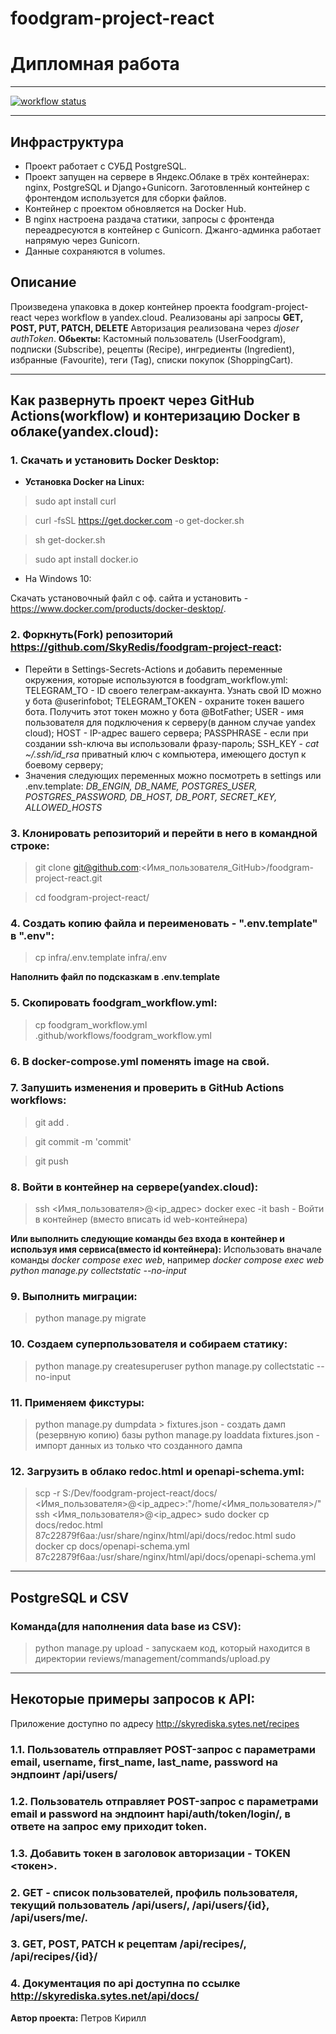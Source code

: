 # foodgram-project-react
# Дипломная работа
____
[![workflow status](https://github.com/SkyRedis/foodgram-project-react/actions/workflows/foodgram_workflow.yml/badge.svg?branch=master)](https://github.com/SkyRedis/foodgram-project-react/actions/workflows/foodgram_workflow.yml)
____

## Инфраструктура
- Проект работает с СУБД PostgreSQL.
- Проект запущен на сервере в Яндекс.Облаке в трёх контейнерах: nginx, PostgreSQL и Django+Gunicorn. Заготовленный контейнер с фронтендом используется для сборки файлов.
- Контейнер с проектом обновляется на Docker Hub.
- В nginx настроена раздача статики, запросы с фронтенда переадресуются в контейнер с Gunicorn. Джанго-админка работает напрямую через Gunicorn.
- Данные сохраняются в volumes.


## Описание
 Произведена упаковка в докер контейнер проекта foodgram-project-react через workflow в yandex.cloud.
 Реализованы api запросы **GET, POST, PUT, PATCH, DELETE**
 Авторизация реализована через *djoser authToken*.
 **Обьекты:** Кастомный пользователь (UserFoodgram), подписки (Subscribe), рецепты (Recipe), ингредиенты (Ingredient), избранные (Favourite), теги (Tag), списки покупок (ShoppingCart).

____

## Как развернуть проект через GitHub Actions(workflow) и контеризацию Docker в облаке(yandex.cloud):
### 1. Скачать и установить Docker Desktop:
- **Установка Docker на Linux:**
> sudo apt install curl

> curl -fsSL https://get.docker.com -o get-docker.sh

> sh get-docker.sh

>sudo apt install docker.io

- На Windows 10:

Скачать установочный  файл с оф. сайта и установить - https://www.docker.com/products/docker-desktop/. 
### 2. Форкнуть(Fork) репозиторий https://github.com/SkyRedis/foodgram-project-react:
- Перейти в Settings-Secrets-Actions и добавить переменные окружения, которые используются в foodgram_workflow.yml:
TELEGRAM_TO - ID своего телеграм-аккаунта. Узнать свой ID можно у бота @userinfobot;
TELEGRAM_TOKEN - охраните токен вашего бота. Получить этот токен можно у бота @BotFather;
USER - имя пользователя для подключения к серверу(в данном случае yandex cloud);
HOST - IP-адрес вашего сервера;
PASSPHRASE - если при создании ssh-ключа вы использовали фразу-пароль;
SSH_KEY - *cat ~/.ssh/id_rsa* приватный ключ с компьютера, имеющего доступ к боевому серверу;
- Значения следующих переменных можно посмотреть в settings или .env.template:
*DB_ENGIN, DB_NAME, POSTGRES_USER, POSTGRES_PASSWORD, DB_HOST, DB_PORT, SECRET_KEY, ALLOWED_HOSTS*
### 3. Клонировать репозиторий и перейти в него в командной строке:
> git clone git@github.com:<Имя_пользователя_GitHub>/foodgram-project-react.git

> cd foodgram-project-react/
### 4. Создать копию файла и переименовать - ".env.template" в ".env":
> cp infra/.env.template infra/.env

**Наполнить файл по подсказкам в .env.template**
### 5. Скопировать foodgram_workflow.yml:
>cp foodgram_workflow.yml .github/workflows/foodgram_workflow.yml

### 6. В docker-compose.yml поменять image на свой.
### 7. Запушить изменения и проверить в GitHub Actions workflows:
> git add .

> git commit -m 'commit'

>git push
### 8. Войти в контейнер на сервере(yandex.cloud):
> ssh <Имя_пользователя>@<ip_адрес>
> docker exec -it <CONTAINER ID> bash - Войти в контейнер (вместо <CONTAINER ID> вписать id web-контейнера)

**Или выполнить следующие команды без входа в контейнер и используя имя сервиса(вместо id контейнера):**
Использовать вначале команды *docker compose exec web*, например *docker compose exec web python manage.py collectstatic --no-input*
### 9. Выполнить миграции:
> python manage.py migrate
### 10. Создаем суперпользователя и собираем статику:
> python manage.py createsuperuser
> python manage.py collectstatic --no-input
### 11. Применяем фикстуры:
> python manage.py dumpdata > fixtures.json - создать дамп (резервную копию) базы
> python manage.py loaddata fixtures.json -  импорт данных из только что созданного дампа
### 12. Загрузить в облако redoc.html и openapi-schema.yml:
> scp -r S:/Dev/foodgram-project-react/docs/ <Имя_пользователя>@<ip_адрес>:"/home/<Имя_пользователя>/"
> ssh <Имя_пользователя>@<ip_адрес>
> sudo docker cp docs/redoc.html 87c22879f6aa:/usr/share/nginx/html/api/docs/redoc.html
> sudo docker cp docs/openapi-schema.yml 87c22879f6aa:/usr/share/nginx/html/api/docs/openapi-schema.yml

____

## PostgreSQL и CSV
### Команда(для наполнения data base из CSV):
> python manage.py upload - запускаем код, который находится в директории reviews/management/commands/upload.py

____

## Некоторые примеры запросов к API:
Приложение доступно по адресу http://skyrediska.sytes.net/recipes
### 1.1. Пользователь отправляет POST-запрос с параметрами email, username, first_name, last_name, password на эндпоинт /api/users/
### 1.2. Пользователь отправляет POST-запрос с параметрами email и password на эндпоинт hapi/auth/token/login/, в ответе на запрос ему приходит token.
### 1.3. Добавить токен в заголовок авторизации - TOKEN <токен>.
### 2. GET - список пользователей, профиль пользователя, текущий пользователь /api/users/, /api/users/{id}, /api/users/me/.
### 3. GET, POST, PATCH к рецептам /api/recipes/, /api/recipes/{id}/
### 4. Документация по api доступна по ссылке http://skyrediska.sytes.net/api/docs/

**Автор проекта:**
Петров Кирилл
